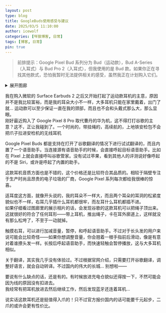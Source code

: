 ```yaml
---
layout: post
type: blog
title: GoogleBuds使用感受与建议
date: 2025/03/5 11:10:00
author: icewolf
categories: [咩狼博客, 日常]
tags: [博客, 日常]
pin: true
---
```


> 前排提示：Google Pixel Bud 系列分为 Bud（运动款），Bud A-Series（入耳式）与 Bud Pro 2（入耳式），但我使用的是 Bud 款。如果你正在寻找其他款式，恐怕我暂时无法提供相关的感受，虽然我正在计划购入它们。
<details>
  <summary>展开图廊</summary>

  ![合照](https://raw.githubusercontent.com/AmarokIce/amarokice.github.io/refs/heads/master/assets/img/post/PixelBud/PXL_20250306_031407494.jpg)

  ![闭合状态](https://raw.githubusercontent.com/AmarokIce/amarokice.github.io/refs/heads/master/assets/img/post/PixelBud/PXL_20250306_031358178.jpg)

  ![归位状态](https://github.com/AmarokIce/amarokice.github.io/blob/master/assets/img/post/PixelBud/PXL_20250306_031443314.jpg)

  ![空仓状态](https://raw.githubusercontent.com/AmarokIce/amarokice.github.io/refs/heads/master/assets/img/post/PixelBud/PXL_20250306_031353094.jpg)

</details>

<p />

我在购入微软的 Surface Earbuds 2 之后又开始打起了运动款耳机的主意，原因并不是我比较富裕，而是我的耳朵大小不一样，大多耳机只能在家里戴着，出门了就... 运动款可以至少保证一直在我的颈部，而且也不会和头戴式那么大，那么显眼。  
刚好最近购入了 Google Pixel 8 Pro 取代曹丹的华为机，这不得打打谷歌的主意？这不，正让我碰到了。一个时尚的，带挂绳的，高续航的，上地铁安检包不会把爪子拉进安检机的无线耳机

Google Pixel Buds 都是支持在打开了谷歌翻译的情况下进行试试翻译的，而且内置了一个语音助手。当连接源有语音助手的时候，会直接呼起目标语音助手。比如在 Pixel 上就会直接呼叫谷歌管家。没有试过苹果，看到其他人的评测说好像呼起的不是 Siri，或许是呼起了内置的助手。

这款耳机音质方面也是不错的，这个价格还是比较符合其品质的。相较于隔壁专注于生产时尚且昂贵的电子垃圾的厂商，Google Pixel 系列每次都给我很棒的惊喜。

适耳度这方面，就像开头说的，我的耳朵不一样大，而且两个耳朵的耳洞的松紧度貌似也不一样，右耳几乎插什么耳机都很牢，而左耳什么耳机都插不进。  
如果仔细看过图廊里的展示相片的话，会发现谷歌的这款耳机可以把绳子顶出来。这就很好的符合了任何耳形——带上耳机，推出绳子，卡在耳外廓道上，这样就没有那么松垮了，不至于一动就掉。

触摸右耳，可以进行加减音量，暂停，和呼起语音助手。不过对于长头发的用户来说可能会比较奇怪——如果你想调整音量，你会翘着一根手指前后滑动，像是有意对着谁撩头发一样。长按后呼起语音助手，而快速轻触会暂停播放，这与大多耳机相似。

关于翻译，其实我几乎没有体验过。不过根据官网介绍，只需要打开谷歌翻译，调整好语言，就会自动转译。不过国内的伟大的长城... 别想啦——

要说有什么缺点的话，还是有的。有时候放进充电仓貌似还得按一下，不然可能会因为线的原因没有扣进去。  
我经常有把耳机放进去然后继续工作，然后发现蓝牙还连着耳机...  

说实话这款耳机还是挺值得入爪的！只不过官方报价国内的话可能要千元起步，二爪的或许会更有性价比。
